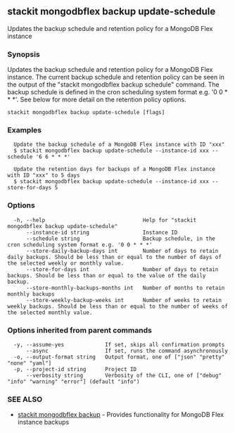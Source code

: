 ## stackit mongodbflex backup update-schedule

Updates the backup schedule and retention policy for a MongoDB Flex instance

### Synopsis

Updates the backup schedule and retention policy for a MongoDB Flex instance.
The current backup schedule and retention policy can be seen in the output of the "stackit mongodbflex backup schedule" command.
The backup schedule is defined in the cron scheduling system format e.g. '0 0 * * *'.
See below for more detail on the retention policy options.

```
stackit mongodbflex backup update-schedule [flags]
```

### Examples

```
  Update the backup schedule of a MongoDB Flex instance with ID "xxx"
  $ stackit mongodbflex backup update-schedule --instance-id xxx --schedule '6 6 * * *'

  Update the retention days for backups of a MongoDB Flex instance with ID "xxx" to 5 days
  $ stackit mongodbflex backup update-schedule --instance-id xxx --store-for-days 5
```

### Options

```
  -h, --help                               Help for "stackit mongodbflex backup update-schedule"
      --instance-id string                 Instance ID
      --schedule string                    Backup schedule, in the cron scheduling system format e.g. '0 0 * * *'
      --store-daily-backup-days int        Number of days to retain daily backups. Should be less than or equal to the number of days of the selected weekly or monthly value.
      --store-for-days int                 Number of days to retain backups. Should be less than or equal to the value of the daily backup.
      --store-monthly-backups-months int   Number of months to retain monthly backups
      --store-weekly-backup-weeks int      Number of weeks to retain weekly backups. Should be less than or equal to the number of weeks of the selected monthly value.
```

### Options inherited from parent commands

```
  -y, --assume-yes             If set, skips all confirmation prompts
      --async                  If set, runs the command asynchronously
  -o, --output-format string   Output format, one of ["json" "pretty" "none" "yaml"]
  -p, --project-id string      Project ID
      --verbosity string       Verbosity of the CLI, one of ["debug" "info" "warning" "error"] (default "info")
```

### SEE ALSO

* [stackit mongodbflex backup](./stackit_mongodbflex_backup.md)	 - Provides functionality for MongoDB Flex instance backups

